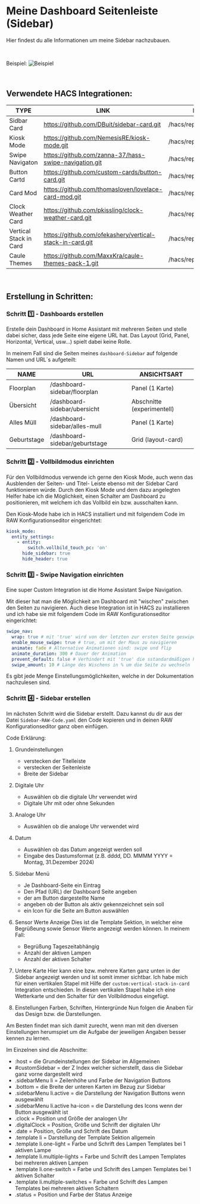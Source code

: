 # Meine Dashboard Seitenleiste (Sidebar)
Hier findest du alle Informationen um meine Sidebar nachzubauen.

<br>

Beispiel:
![Beispiel](https://raw.githubusercontent.com/MaxxKra/README_images/master/Sidebar/Sidebar.gif)

<br>

## Verwendete HACS Integrationen:

| **TYPE** | **LINK** | **HACS PFAD** |
| --- | --- | --- |
| Sidbar Card | https://github.com/DBuit/sidebar-card.git | /hacs/repository/241825574 |
| Kiosk Mode | https://github.com/NemesisRE/kiosk-mode.git | /hacs/repository/497319128 |
| Swipe Navigaton | https://github.com/zanna-37/hass-swipe-navigation.git | /hacs/repository/5017254 |
| Button Cartd | https://github.com/custom-cards/button-card.git | /hacs/repository/146194325 |
| Card Mod | https://github.com/thomasloven/lovelace-card-mod.git | /hacs/repository/190927524 |
| Clock Weather Card | https://github.com/pkissling/clock-weather-card.git | /hacs/repository/522634019 |
| Vertical Stack in Card | https://github.com/ofekashery/vertical-stack-in-card.git | /hacs/repository/142051833 |
| Caule Themes | https://github.com/MaxxKra/caule-themes-pack-1.git | /hacs/repository/797533022 |


<br>


## Erstellung in Schritten:

### Schritt :one: - Dashboards erstellen


Erstelle dein Dashboard in Home Assistant mit mehreren Seiten und stelle dabei sicher, dass jede Seite eine eigene URL hat.
Das Layout (Grid, Panel, Horizontal, Vertical, usw...) spielt dabei keine Rolle.

In meinem Fall sind die Seiten meines `dashboard-Sidebar` auf folgende Namen und URL´s aufgeteilt:

| **NAME** | **URL** | **ANSICHTSART** |
| --- | --- | --- |
| Floorplan | /dashboard-sidebar/floorplan | Panel (1 Karte) |
| Übersicht | /dashboard-sidebar/ubersicht | Abschnitte (experimentell) |
| Alles Müll | /dashboard-sidebar/alles-mull | Panel (1 Karte) |
| Geburtstage | /dashboard-sidebar/geburtstage | Grid (layout-card) |


### Schritt :two: - Vollbildmodus einrichten


Für den Vollbildmodus verwende ich gerne den Kiosk Mode, auch wenn das Ausblenden der Seiten- und Titel- Leiste ebenso mit der Sidebar Card funktionieren würde.
Durch den Kiosk Mode und dem dazu angelegten Helfer habe ich die Möglichkeit, einen Schalter am Dashboard zu positionieren, mit welchem ich das Vollbild ein bzw. ausschalten kann.

Den Kiosk-Mode habe ich in HACS installiert und mit folgendem Code im RAW Konfigurationseditor eingerichtet:


```yaml
kiosk_mode:
  entity_settings:
    - entity:
        switch.vollbild_touch_pc: 'on'
      hide_sidebar: true
      hide_header: true
```


### Schritt :three: - Swipe Navigation einrichten


Eine super Custom Integration ist die Home Assistant Swipe Navigation.

Mit dieser hat man die Möglichkeit am Dashboard mit "wischen" zwischen den Seiten zu navigieren.
Auch diese Integration ist in HACS zu installieren und ich habe sie mit folgendem Code im RAW Konfigurationseditor eingerichtet:


```yaml
swipe_nav:
  wrap: true # mit 'true' wird von der letzten zur ersten Seite geswiped
  enable_mouse_swipe: true # true, um mit der Maus zu navigieren
  animate: fade # Alternative Animationen sind: swipe und flip
  animate_duration: 300 # Dauer der Animation
  prevent_default: false # Verhindert mit 'true' die sstandardmäßigen horizontalen Wischaktionen
  swipe_amount: 10 # Länge des Wischens in % um die Seite zu wechseln
```


Es gibt jede Menge Einstellungsmöglichkeiten, welche in der Dokumentation nachzulesen sind. 



### Schritt :four: - Sidebar erstellen


Im nächsten Schritt wird die Sidebar erstellt. Dazu kannst du dir aus der Datei `Sidebar-RAW-Code.yaml` den Code kopieren und in deinen RAW Konfigurationseditor ganz oben einfügen.

Code Erklärung:

1. Grundeinstellungen
    - verstecken der Titelleiste
    - verstecken der Seitenleiste
    - Breite der Sidebar


2. Digitale Uhr
    - Auswählen ob die digitale Uhr verwendet wird
    - Digitale Uhr mit oder ohne Sekunden


3. Analoge Uhr
    - Auswählen ob die analoge Uhr verwendet wird


4. Datum
   - Auswählen ob das Datum angezeigt werden soll
   - Eingabe des Dastumsformat (z.B. dddd, DD. MMMM YYYY = Montag, 31.Dezember 2024)


5. Sidebar Menü
    - Je Dashboard-Seite ein Eintrag
    - Den Pfad (URL) der Dashboard Seite angeben
    - der am Button dargestellte Name
    - angeben ob der Button als aktiv gekennzeichnet sein soll
    - ein Icon für die Seite am Button auswählen


6. Sensor Werte Anzeige
Dies ist die Template Sektion, in welcher eine Begrüßeung sowie Sensor Werte angezeigt werden können.
In meinem Fall:
   - Begrüßung Tageszeitabhängig
   - Anzahl der aktiven Lampen
   - Anzahl der aktiven Schalter


7. Untere Karte
Hier kann eine bzw. mehrere Karten ganz unten in der Sidebar angezeigt werden und ist somit immer sichtbar.
Ich habe mich für einen vertikalen Stapel mit Hilfe der `custom:vertical-stack-in-card` Integration entschieden.
In diesen vertikalen Stapel habe ich eine Wetterkarte und den Schalter für den Vollbildmodus eingefügt.


8. Einstellungen Farben, Schriften, Hintergründe
Nun folgen die Anaben für das Design bzw. die Darstellungen.

Am Besten findet man sich damit zurecht, wenn man mit den diversen Einstellungen herumspiet um die Aufgabe der jeweiligen Angaben besser kennen zu lernen.

Im Einzelnen sind die Abschnitte:
  - :host = die Grundeinstellungen der Sidebar im Allgemeinen
  - #customSidebar = der Z Index welcher sicherstellt, dass die Sidebar ganz vorne dargestellt wird
  - .sidebarMenu li = Zeilenhöhe und Farbe der Navigation Buttons
  - .bottom = die Breite der unteren Karten im Bezug zur Sidebar
  - .sidebarMenu li.active = die Darstellung der Navigation Buttons wenn ausgewählt
  - .sidebarMenu li.active ha-icon = die Darstellung des Icons wenn der Button ausgewählt ist
  - .clock = Position und Größe der analogen Uhr
  - .digitalClock = Position, Größe und Schrift der digitalen Uhr
  - .date = Position, Größe und Schrift des Datum
  - .template li = Darstellung der Template Sektion allgemein
  - .template li.one-light = Farbe und Schrift des Lampen Templates bei 1 aktiven Lampe
  - .template li.multiple-lights = Farbe und Schrift des Lampen Templates bei mehreren aktiven Lampen
  - .template li.one-switch = Farbe und Schrift des Lampen Templates bei 1 aktiven Schalter
  - .template li.multiple-switches = Farbe und Schrift des Lampen Templates bei mehreren aktiven Schaltern
  - .status = Position und Farbe der Status Anzeige
